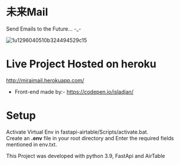 # 未来Mail

Send Emails to the Future... -_-

![1u1296040510b324494529c15](https://user-images.githubusercontent.com/63765823/115973817-80777080-a575-11eb-8374-c68b1bf0b5cc.jpg)

# Live Project Hosted on heroku
http://miraimail.herokuapp.com/

* Front-end made by:- https://codepen.io/isladjan/

# Setup

Activate Virtual Env in fastapi-airtable/Scripts/activate.bat.  
Create an **.env** file in your root directory and Enter the required fields mentioned in env.txt.

This Project was developed with python 3.9, FastApi and AirTable

